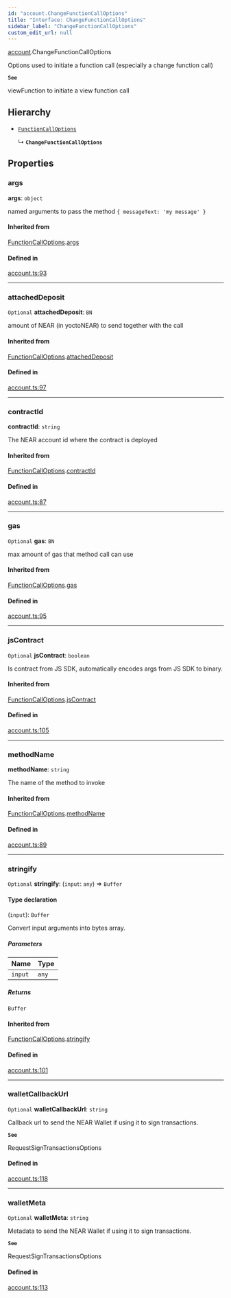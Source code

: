 ```yaml
---
id: "account.ChangeFunctionCallOptions"
title: "Interface: ChangeFunctionCallOptions"
sidebar_label: "ChangeFunctionCallOptions"
custom_edit_url: null
---
```


[account](../modules/account.md).ChangeFunctionCallOptions

Options used to initiate a function call (especially a change function call)

**`See`**

viewFunction to initiate a view function call

## Hierarchy

- [`FunctionCallOptions`](account.FunctionCallOptions.md)

  ↳ **`ChangeFunctionCallOptions`**

## Properties

### args

 **args**: `object`

named arguments to pass the method `{ messageText: 'my message' }`

#### Inherited from

[FunctionCallOptions](account.FunctionCallOptions.md).[args](account.FunctionCallOptions.md#args)

#### Defined in

[account.ts:93](https://github.com/near/near-api-js/blob/ecc6fa8f/packages/near-api-js/src/account.ts#L93)

___

### attachedDeposit

 `Optional` **attachedDeposit**: `BN`

amount of NEAR (in yoctoNEAR) to send together with the call

#### Inherited from

[FunctionCallOptions](account.FunctionCallOptions.md).[attachedDeposit](account.FunctionCallOptions.md#attacheddeposit)

#### Defined in

[account.ts:97](https://github.com/near/near-api-js/blob/ecc6fa8f/packages/near-api-js/src/account.ts#L97)

___

### contractId

 **contractId**: `string`

The NEAR account id where the contract is deployed

#### Inherited from

[FunctionCallOptions](account.FunctionCallOptions.md).[contractId](account.FunctionCallOptions.md#contractid)

#### Defined in

[account.ts:87](https://github.com/near/near-api-js/blob/ecc6fa8f/packages/near-api-js/src/account.ts#L87)

___

### gas

 `Optional` **gas**: `BN`

max amount of gas that method call can use

#### Inherited from

[FunctionCallOptions](account.FunctionCallOptions.md).[gas](account.FunctionCallOptions.md#gas)

#### Defined in

[account.ts:95](https://github.com/near/near-api-js/blob/ecc6fa8f/packages/near-api-js/src/account.ts#L95)

___

### jsContract

 `Optional` **jsContract**: `boolean`

Is contract from JS SDK, automatically encodes args from JS SDK to binary.

#### Inherited from

[FunctionCallOptions](account.FunctionCallOptions.md).[jsContract](account.FunctionCallOptions.md#jscontract)

#### Defined in

[account.ts:105](https://github.com/near/near-api-js/blob/ecc6fa8f/packages/near-api-js/src/account.ts#L105)

___

### methodName

 **methodName**: `string`

The name of the method to invoke

#### Inherited from

[FunctionCallOptions](account.FunctionCallOptions.md).[methodName](account.FunctionCallOptions.md#methodname)

#### Defined in

[account.ts:89](https://github.com/near/near-api-js/blob/ecc6fa8f/packages/near-api-js/src/account.ts#L89)

___

### stringify

 `Optional` **stringify**: (`input`: `any`) => `Buffer`

#### Type declaration

(`input`): `Buffer`

Convert input arguments into bytes array.

##### Parameters

| Name | Type |
| :------ | :------ |
| `input` | `any` |

##### Returns

`Buffer`

#### Inherited from

[FunctionCallOptions](account.FunctionCallOptions.md).[stringify](account.FunctionCallOptions.md#stringify)

#### Defined in

[account.ts:101](https://github.com/near/near-api-js/blob/ecc6fa8f/packages/near-api-js/src/account.ts#L101)

___

### walletCallbackUrl

 `Optional` **walletCallbackUrl**: `string`

Callback url to send the NEAR Wallet if using it to sign transactions.

**`See`**

RequestSignTransactionsOptions

#### Defined in

[account.ts:118](https://github.com/near/near-api-js/blob/ecc6fa8f/packages/near-api-js/src/account.ts#L118)

___

### walletMeta

 `Optional` **walletMeta**: `string`

Metadata to send the NEAR Wallet if using it to sign transactions.

**`See`**

RequestSignTransactionsOptions

#### Defined in

[account.ts:113](https://github.com/near/near-api-js/blob/ecc6fa8f/packages/near-api-js/src/account.ts#L113)
